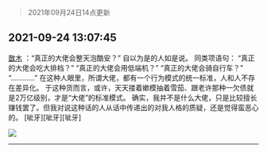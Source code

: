 > 2021年09月24日14点更新
<link rel="stylesheet" href="https://cdn.jsdelivr.net/gh/taotie6/sampleJSON@main/css/photo_show.css">
<meta name="referrer" content="no-referrer" />


 ## 2021-09-24 13:07:45 

 [㪚木](https://www.coolapk.com/feed/30222479?shareKey=MmQyNGMwYWM1MDQ5NjE0ZDY5OWE~) ：“真正的大佬会整天泡酷安？”
自以为是的人如是说。
同类项语句：
“真正的大佬会吃大排档？”
“真正的大佬会用低端机？”
“真正的大佬会骑自行车？”
“…………”
在这种人眼里，所谓大佬，都有一个行为模式的统一标准，人和人不存在差异化。
于这种货而言，或许<!--break-->，天天搂着嫰模抽着雪茄、跟老许那种一欠债就是2万亿级别，才是“大佬”的标准模式。
确实，我并不是什么大佬，只是比较擅长赚钱罢了。但我对说这种话的人从话中传递出的对我人格的质疑，还是觉得蛮恶心的。
[呲牙][呲牙][呲牙] 

<div class="album">
<img class="img-item" src="http://image.coolapk.com/feed/2021/0820/21/1081091_0f1835be_7044_8767@1140x746.jpeg" />
</div>

 ------- 

